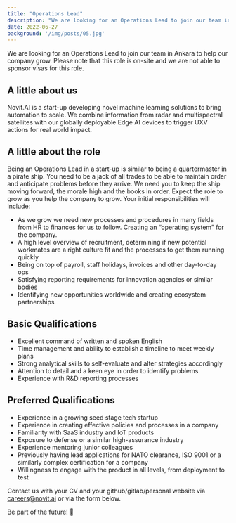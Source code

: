 ```yaml
---
title: "Operations Lead"
description: "We are looking for an Operations Lead to join our team in Ankara to help our company grow. This role is on-site, and we are unable to sponsor visas for this role."
date: 2022-06-27
background: '/img/posts/05.jpg'
---
```


We are looking for an Operations Lead to join our team in Ankara to help our company grow. Please note that this role is on-site and we are not able to sponsor visas for this role.

## A little about us

Novit.AI is a start-up developing novel machine learning solutions to bring automation to scale. We combine information from radar and multispectral satellites with our globally deployable Edge AI devices to trigger UXV actions for real world impact.

## A little about the role

Being an Operations Lead in a start-up is similar to being a quartermaster in a pirate ship. You need to be a jack of all trades to be able to maintain order and anticipate problems before they arrive. We need you to keep the ship moving forward, the morale high and the books in order. Expect the role to grow as you help the company to grow. Your initial responsibilities will include:

* As we grow we need new processes and procedures in many fields from HR to finances for us to follow. Creating an “operating system” for the company.
* A high level overview of recruitment, determining if new potential workmates are a right culture fit and the processes to get them running quickly
* Being on top of payroll, staff holidays, invoices and other day-to-day ops
* Satisfying reporting requirements for innovation agencies or similar bodies
* Identifying new opportunities worldwide and creating ecosystem partnerships

## Basic Qualifications

* Excellent command of written and spoken English
* Time management and ability to establish a timeline to meet weekly plans
* Strong analytical skills to self-evaluate and alter strategies accordingly
* Attention to detail and a keen eye in order to identify problems
* Experience with R&D reporting processes

## Preferred Qualifications

* Experience in a growing seed stage tech startup
* Experience in creating effective policies and processes in a company
* Familiarity with SaaS industry and IoT products
* Exposure to defense or a similar high-assurance industry
* Experience mentoring junior colleagues
* Previously having lead applications for NATO clearance, ISO 9001 or a similarly complex certification for a company
* Willingness to engage with the product in all levels, from deployment to test

Contact us with your CV and your github/gitlab/personal website via careers@novit.ai or via the form below.

Be part of the future! 🚀
